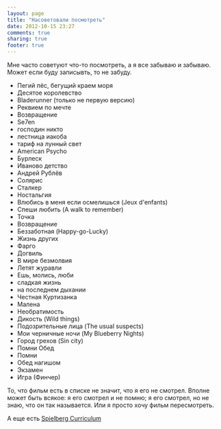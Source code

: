 ```yaml
---
layout: page
title: "Насоветовали посмотреть"
date: 2012-10-15 23:27
comments: true
sharing: true
footer: true
---
```


Мне часто советуют что-то посмотреть, а я все забываю и забываю. Может если буду записывть, то не забуду.

* Пегий пёс, бегущий краем моря
* Десятое королевство
* Bladerunner (только не первую версию)
* Реквием по мечте
* Возвращение
* Se7en
* господин никто
* лестница иакоба
* тариф на лунный свет
* American Psycho
* Бурлеск
* Иваново детство
* Андрей Рублёв
* Солярис
* Сталкер
* Ностальгия
* Влюбись в меня если осмелишься (Jeux d'enfants)
* Спеши любить (A walk to remember)
* Точка
* Возвращение
* Беззаботная (Happy-go-Lucky)
* Жизнь других
* Фарго
* Догвиль
* В мире безмолвия
* Летят журавли
* Ешь, молись, люби
* сладкая жизнь
* на последнем дыхании
* Честная Куртизанка
* Малена
* Необратимость
* Дикость (Wild things)
* Подозрительные лица (The usual suspects)
* Мои черничные ночи (My Blueberry Nights)
* Город грехов (Sin city)
* Помни Обед
* Помни
* Обед нагишом
* Экзамен
* Игра (Финчер)

То, что фильм есть в списке не значит, что я его не смотрел. Вполне может быть всякое: я его смотрел и не помню; я его смотрел, но не знаю, что он так называется. Или я просто хочу фильм пересмотреть.

А еще есть <a href="http://vist.pois.org.ru/spielberg_curriculum">Spielberg Curriculum</a>
